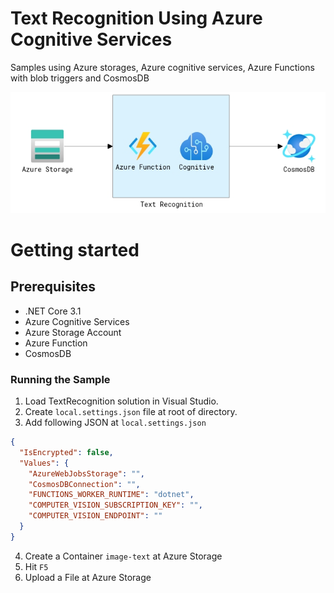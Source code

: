 # Text Recognition Using Azure Cognitive Services
Samples using Azure storages, Azure cognitive services, Azure Functions with blob triggers and CosmosDB

![alt text](https://github.com/shuvo009/text-recognition-using-azure-cognitive-services/blob/main/img/SystemDiagram.PNG "Project Diagram")

# Getting started

## Prerequisites
* .NET Core 3.1
* Azure Cognitive Services
* Azure Storage Account
* Azure Function
* CosmosDB

### Running the Sample
1.  Load TextRecognition solution in Visual Studio.
2.  Create `local.settings.json` file at root of directory.
3.  Add following JSON at `local.settings.json`
```json
{
  "IsEncrypted": false,
  "Values": {
    "AzureWebJobsStorage": "",
    "CosmosDBConnection": "",
    "FUNCTIONS_WORKER_RUNTIME": "dotnet",
    "COMPUTER_VISION_SUBSCRIPTION_KEY": "",
    "COMPUTER_VISION_ENDPOINT": ""
  }
}
```
4.  Create a Container `image-text` at Azure Storage
5.  Hit `F5`
6.  Upload a File at Azure Storage
